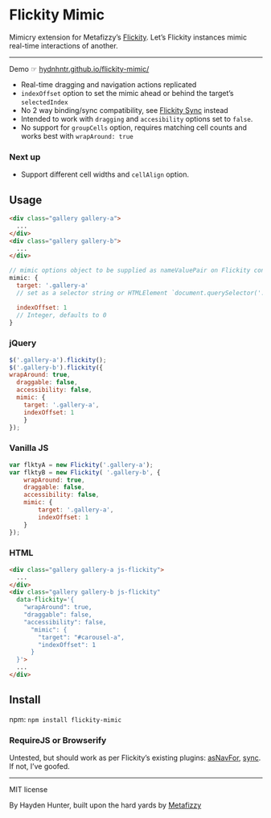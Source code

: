# Flickity Mimic
Mimicry extension for Metafizzy’s [Flickity](http://flickity.metafizzy.co/). Let’s Flickity instances mimic real-time interactions of another.

---

Demo ☞ [hydnhntr.github.io/flickity-mimic/](http://hydnhntr.github.io/flickity-mimic/)

+ Real-time dragging and navigation actions replicated
+ `indexOffset` option to set the mimic ahead or behind the target’s `selectedIndex`
+ No 2 way binding/sync compatibility, see [Flickity Sync](https://github.com/metafizzy/flickity-sync) instead
+ Intended to work with `dragging` and `accesibility` options set to `false`.
+ No support for `groupCells` option, requires matching cell counts and works best with `wrapAround: true`

### Next up

+ Support different cell widths and `cellAlign` option.

## Usage

``` html
<div class="gallery gallery-a">
  ...
</div>
<div class="gallery gallery-b">
  ...
</div>
```

``` js
// mimic options object to be supplied as nameValuePair on Flickity config
mimic: {
  target: '.gallery-a'
  // set as a selector string or HTMLElement `document.querySelector('.gallery-a')`, `jQuery('.gallery-a')[0]`

  indexOffset: 1
  // Integer, defaults to 0
}
```


### jQuery

``` js
$('.gallery-a').flickity();
$('.gallery-b').flickity({
wrapAround: true,
  draggable: false,
  accessibility: false,
  mimic: {
    target: '.gallery-a',
    indexOffset: 1
	}
});
```

### Vanilla JS

``` js
var flktyA = new Flickity('.gallery-a');
var flktyB = new Flickity( '.gallery-b', {
	wrapAround: true,
	draggable: false,
	accessibility: false,
	mimic: {
		target: '.gallery-a',
		indexOffset: 1
	}
});
```

### HTML

``` html
<div class="gallery gallery-a js-flickity">
  ...
</div>
<div class="gallery gallery-b js-flickity"
  data-flickity='{
    "wrapAround": true, 
    "draggable": false, 
    "accessibility": false, 
      "mimic": {
        "target": "#carousel-a",
        "indexOffset": 1
      }
  }'>
  ...
</div>
```

## Install

npm: `npm install flickity-mimic`

### RequireJS or Browserify

Untested, but should work as per Flickity’s existing plugins: [asNavFor](https://github.com/metafizzy/flickity-as-nav-for), [sync](https://github.com/metafizzy/flickity-sync). If not, I’ve goofed.

---

MIT license

By Hayden Hunter, built upon the hard yards by [Metafizzy](http://metafizzy.co)
